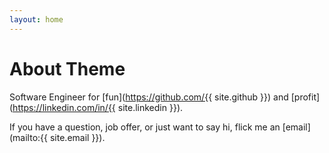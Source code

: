 ```yaml
---
layout: home
---
```

# About Theme

Software Engineer for [fun](https://github.com/{{ site.github }}) and [profit](https://linkedin.com/in/{{ site.linkedin }}).

If you have a question, job offer, or just want to say hi, flick me an [email](mailto:{{ site.email }}).
